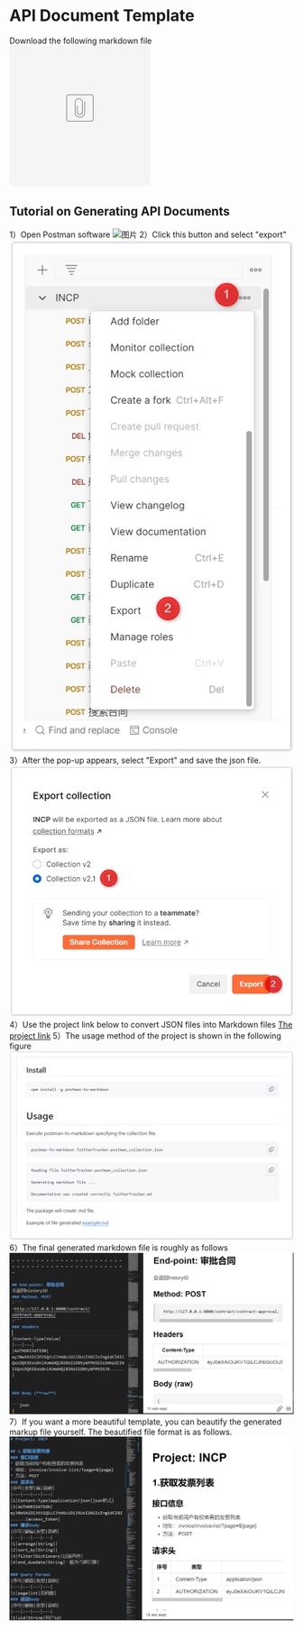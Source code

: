 # API Document Template
Download the following markdown file
[![lena](./img/placeholder-medium-file.png)](https://inside-docupedia.bosch.com/confluence/download/attachments/3210056053/markdown-doc-demo.md?version=1&modificationDate=1688441068000&api=v2)
## Tutorial on Generating API Documents
1）Open Postman software
![图片](img/image-2023-12-27_14-52-47.png)
2）Click this button and select "export"
![图片](img/image-2023-12-27_14-55-54.png)
3）After the pop-up appears, select "Export" and save the json file.
![图片](img/image-2023-12-27_14-58-16.png)
4）Use the project link below to convert JSON files into Markdown files
[The project link](https://github.com/bautistaj/postman-to-markdown)
5）The usage method of the project is shown in the following figure
![图片](img/image-2023-12-27_15-24-7.png)
6）The final generated markdown file is roughly as follows
![图片](img/image-2023-12-27_15-36-57.png)
7）If you want a more beautiful template, you can beautify the generated markup file yourself. The beautified file format is as follows.
![图片](img/image-2023-12-27_15-37-52.png)